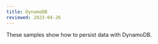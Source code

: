 ```yaml
---
title: DynamoDB
reviewed: 2023-04-26
---
```


These samples show how to persist data with DynamoDB.
